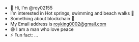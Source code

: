 - 👋 Hi, I’m @roy02155
- I’m interested in Hot springs, swimming and beach walks 👀
- Something about blockchain 🌱 
- My Email address is royking0002@gmail.com
- 😄 I am a man who love peace 
- ⚡ Fun fact: ...

<!---
roy02155/roy02155 is a ✨ special ✨ repository because its `README.md` (this file) appears on your GitHub profile. to take a look at your changes.
--->
